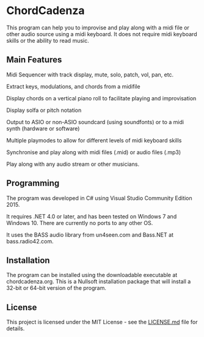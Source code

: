 # ChordCadenza
This program can help you to improvise and play along with a midi file or other audio source using a midi keyboard. It does not require midi keyboard skills or the ability to read music. 

## Main Features

Midi Sequencer with track display, mute, solo, patch, vol, pan, etc.

Extract keys, modulations, and chords from a midifile

Display chords on a vertical piano roll to facilitate playing and improvisation

Display solfa or pitch notation

Output to ASIO or non-ASIO soundcard (using soundfonts) or to a midi synth (hardware or software)

Multiple playmodes to allow for different levels of midi keyboard skills

Synchronise and play along with midi files (.mid) or audio files (.mp3)

Play along with any audio stream or other musicians.

## Programming

The program was developed in C# using Visual Studio Community Edition 2015.

It requires .NET 4.0 or later, and has been tested on Windows 7 and Windows 10. There are currently no ports to any other OS.

It uses the BASS audio library from un4seen.com and Bass.NET at bass.radio42.com.

## Installation

The program can be installed using the downloadable executable at chordcadenza.org. This is a Nullsoft installation package that will install a 32-bit or 64-bit version of the program.


## License

This project is licensed under the MIT License - see the [LICENSE.md](LICENSE.md) file for details.
